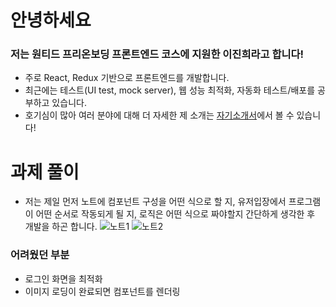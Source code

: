 # 안녕하세요 
### 저는 원티드 프리온보딩 프론트엔드 코스에 지원한 이진희라고 합니다! 
* 주로 React, Redux 기반으로 프론트엔드를 개발합니다.
* 최근에는 테스트(UI test, mock server), 웹 성능 최적화, 자동화 테스트/배포를 공부하고 있습니다.
* 호기심이 많아 여러 분야에 대해 
더 자세한 제 소개는 [자기소개서](https://jinheeplan.notion.site/8b20dabed1ac40158f9aa8156412fa0d)에서 볼 수 있습니다!

# 과제 풀이
* 저는 제일 먼저 노트에 컴포넌트 구성을 어떤 식으로 할 지, 유저입장에서 프로그램이 어떤 순서로 작동되게 될 지, 로직은 어떤 식으로 짜야할지 간단하게 생각한 후 개발을 하곤 합니다.
![노트1](https://velog.velcdn.com/images/brill_be/post/a3436b5b-0af2-43d0-9474-1ae195a905ca/image.jpeg)
![노트2](https://velog.velcdn.com/images/brill_be/post/70c4e9d8-ef69-4a4c-b2ec-07b3271ddc8f/image.jpeg)
### 어려웠던 부분
* 로그인 화면을 최적화
* 이미지 로딩이 완료되면 컴포넌트를 렌더링 